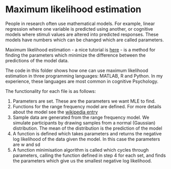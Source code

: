 # Maximum likelihood estimation

People in research often use mathematical models. For example, linear
regression where one variable is predicted using another, or cognitive
models where stimuli values are altered into predicted responses. These
models have numbers which can be changed which are called parameters.

Maximum likelihood estimation - a nice tutorial is [here](http://css-kti.tugraz.at/research/cssarchive/courses/mathpsy/pkst04/material/TutOnLikelihood.pdf) - is a method for finding the parameters
which minimize the difference between the predictions of the model 
data.

The code in this folder shows how one can use maximum likelihood estimation 
in three programming languages: MATLAB, R and Python. In my experience, these 
languages are most common in cognitive Psychology.

The functionality for each file is as follows:

1. Parameters are set. These are the parameters we want MLE to find.
2. Functions for the range frequency model are defined. For more details about the model see the [wikipedia entry](http://en.wikipedia.org/wiki/Range-Frequency_Theory)
3. Sample data are generated from the range frequency model. We simulate participants 
by drawing samples from a normal (Gaussian) distribution. The mean of the distribution is 
the prediction of the model
4. A function is defined which takes parameters and returns the negative log likelihood of the 
data given the model. In this case the parameters are w and sd
5. A function minimisation algorithm is called which cycles through parameters, calling the function defined in step 4 for each set, and finds the parameters which give us the smallest negative log likelihood.

